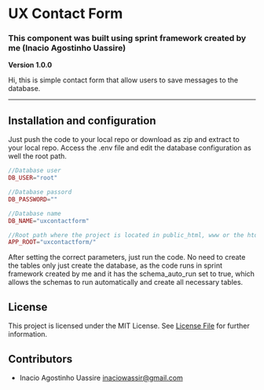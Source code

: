 # UX Contact Form
### This component was built using sprint framework created by me (Inacio Agostinho Uassire)
**Version 1.0.0**

Hi, this is simple contact form that allow users to save messages to the database.

---

## Installation and configuration
Just push the code to your local repo or download as zip and extract to your local repo. Access the .env file and edit the database configuration as well the root path.

```php
//Database user
DB_USER="root"

//Database passord
DB_PASSWORD=""

//Database name
DB_NAME="uxcontactform"

//Root path where the project is located in public_html, www or the htdocs
APP_ROOT="uxcontactform/"
```

After setting the correct parameters, just run the code. No need to create the tables only just create the database, as the code runs in sprint framework created by me and it has the schema_auto_run set to true, which allows the schemas to run automatically and create all necessary tables.


## License
This project is licensed under the MIT License. See [License File](https://github.com/inaciowassir/ux-contact-form/blob/main/LICENSE) for further information.

## Contributors
- Inacio Agostinho Uassire <inaciowassir@gmail.com>
